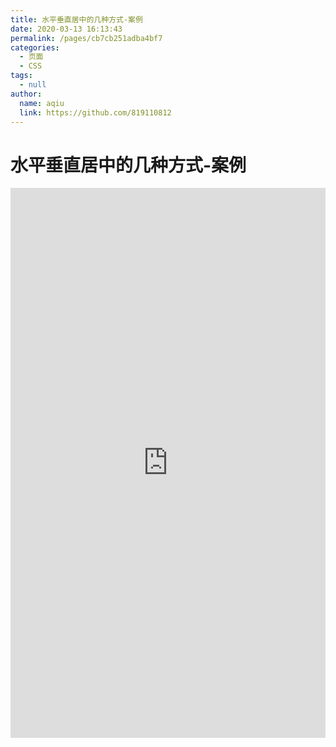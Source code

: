 ```yaml
---
title: 水平垂直居中的几种方式-案例
date: 2020-03-13 16:13:43
permalink: /pages/cb7cb251adba4bf7
categories: 
  - 页面
  - CSS
tags: 
  - null
author: 
  name: aqiu
  link: https://github.com/819110812
---
```

# 水平垂直居中的几种方式-案例

<iframe height="880" style="width: 100%;" scrolling="no" title="水平垂直居中的几种方式" src="https://codepen.io/aqiu/embed/poJLeYv?height=880&theme-id=light&default-tab=result" frameborder="no" allowtransparency="true" allowfullscreen="true">
  See the Pen <a href='https://codepen.io/aqiu/pen/poJLeYv'>水平垂直居中的几种方式</a> by aqiu
  (<a href='https://codepen.io/aqiu'>@aqiu</a>) on <a href='https://codepen.io'>CodePen</a>.
</iframe>

